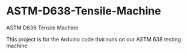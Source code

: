 # ASTM-D638-Tensile-Machine
ASTM D638 Tensile Machine

This project is for the Arduino code that runs on our ASTM 638 testing machine 

